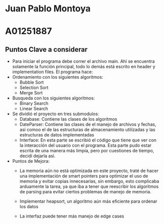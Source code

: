 # Juan Pablo Montoya

# A01251887

## Puntos Clave a considerar

- Para iniciar el programa debe correr el archivo main. Ahí se encuentra solamente la función principal, todo lo demás está escrito en header y implementation files.
  El programa hace:
- Ordenamiento con los siguientes algoritmos:
  - Bubble Sort
  - Selection Sort
  - Merge Sort
- Busqueda con los siguientes algoritmos:
  - Binary Search
  - Linear Search
- Se dividió el proyecto en tres submodulos:
  - Database: Contiene las clases de los algoritmos
  - DateParser: Contiene las clases de el manejo de archivos y fechas, así comoo el de las estructuras de almacenamiento utilizadas y las estructuras de datos implementadas
  - Interface: En esta parte se escribió el código que tiene que ver con la interacción del usuario con el programa. Esta parte pudo estar escrita de una manera más limpia, pero por cuestiones de tiempo, decidí dejarla así.
- Puntos de Mejora:
  - La memoria aún no está optimizada en este proyecto, traté de hacer una implementación de smart pointers para optimizar el uso de memoria y evitar copias innecesarias, sin embargo, esto complicaba arduamente la tarea, ya que iba a tener que reescribir los algoritmos de parsing para evitar ciertos problemas de manejo de memoria.

  - Implementar heapsort, un algoritmo aún más eficiente para ordenar los datos
  - La interfaz puede tener más manejo de edge cases

